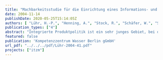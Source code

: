 ```yaml
---
title: "Machbarkeitsstudie für die Einrichtung eines Informations- und Testzentrums Messtechnik (ITZM) im Wasser- und Abwasserbereich"
date: 2004-11-14
publishDate: 2020-05-25T15:14:05Z
authors: [ "Lühr, H.-P.", "Henning, A.", "Stock, R.", "Schäfer, W.", "Sterger, O.", "Lüdtke, T." ]
publication_types: ["4"]
abstract: "Integrierte Produktpolitik ist ein sehr junges Gebiet, bei dem man kaum auf Erfahrungswerte zurückgreifen kann. Benötigt werden kreative Lösungsansätze, die sich auch unkonventioneller Mittel und Wege bedienen. Dies stellt höchste Anforderungen an die Lernbereitschaft aller Beteiligten. Dabei ist es wichtig, eingefahrene Gleise zu verlassen. Dazu zählt u.a., dass Investitionsentscheidungen nicht mehr von den Abschreibungszeiträumen der Geräte abhängen, sondern von der Funktions- und Einsatzfähigkeit und der Wartungsorganisation. Und genau an diesem Punkt setzt das Geschäftsmodell des ITZM an, unterstützt durch den rechtlich neu gesetzten Rahmen mit der grundlegenden neuen Philosophie- und Strategieausrichtung der Wiederverwendung („Used is Useful“) in der EG-Richtlinie über „Elektro- und Elektronik-Altgeräte“. Das ITZM besteht im Kern aus vier Säulen: der Gebrauchtmessgerätebörse, dem Testfeld für neue Messgeräte und –systeme, der Informationsplattform über das Internet und der Ingenieurberatung. Das ITZM führt die Anwender/Nutzer und Hersteller von Messgeräten und Messsystemen auf den Gebieten der Abwasserbehandlung, Wasserversorgung, Gewässerüberwachung, Produktionsüberwachung und Laboranalytik zusammen, um im Wege des Informationsaustausches umfassend ihre Kauf- und Verkaufswünsche erfüllt zu bekommen. Dazu bietet das ITZM über seine Internetplattform Informationen zu den Gerätschaften in Form von Testergebnissen, Literaturhinweisen, Anwendererfahrungen (Einrichtung eines Forums zum Informationsaustausch) sowie kompetente Ingenieurberatung an. Über das Testfeld werden Messgeräte/-systeme untersucht und erprobt, um die Leistungsversprechen der Hersteller unter realen Bedingungen zu ermitteln. Das ITZM bringt über die Messgerätebörse gebrauchte Geräte nach Überprüfung und evtl. Reparatur sowie Funktionsprüfung mit Qualitätsgarantie wieder in den Markt, realisiert Wartung und Kundendienst und sorgt für ein sehr gutes Preis/Leistungsverhältnis. Als neutrales und autark arbeitendes Unternehmen stellt die Beratung der potenziellen Nutzer einen wesentlichen Faktor dar. In Sinne dieser Machbarkeitsstudie konnte nachgewiesen werden, dass die Gründung eines Unternehmens ITZM auf soliden Füßen steht. Konservative Abschätzungen über Mittelbedarf (Geschäfts- und Investitionskosten) und den zu erwartenden Mittelzufluss aus den Geschäftszielen ergeben eine solide Geschäftsgrundlage. Das ITZM soll als eigenständige Rechtsperson am Standort Berlin gegründet werden. Dadurch wird der Standort Berlin gestärkt, der insbesondere als „Tor zum Osten“ ein neues, bedeutendes Instrument erhält. Denn nach Kenntnis der Verfasser dieser Machbarkeitsstudie existiert derzeit in Deutschland und Europa keine vergleichbare Einrichtung; ebenso ist keine Planung für eine solche bekannt. Mit dem ITZM werden Arbeitsplätze in Berlin gesichert und gleichzeitig auch neue, u.a. technologisch sehr anspruchsvolle geschaffen. Die Bevölkerung des Landes Berlin sowie eine Reihe umgebender Ortschaften, die von den Berliner Wasserbetrieben mit Trinkwasser versorgt oder deren Abwasser durch dieses Unternehmen entsorgt und gereinigt wird, sowie weitere Einrichtungen des Landes Berlin können bei Inanspruchnahme von Leistungen des ITZM direkt profitieren und damit Geld sparen. Das geschätzte Einsparvolumen allein für Berlin liegt bei konsequenter Umsetzung der vorgeschlagenen Maßnahmen in der Größenordnung von mehreren hunderttausend Euro/Jahr. Bei der Einrichtung des ITZM wird auch eine geeignete Kooperation mit dem KompentenzZentrum Wasser Berlin gGmbH (KWB) angestrebt, so dass auch das KWB auf dem Sektor der Messgeräte und Messsysteme auf eine Kompetenz zurückgreifen kann, die überregional und international von herausragender Bedeutung ist."
featured: false
publication: 'Kompetenzzentrum Wasser Berlin gGmbH'
url_pdf: "../../../pdf/Lühr-2004-41.pdf"
projects: ["itzm"]
---
```


